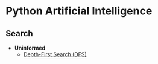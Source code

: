 # Python Artificial Intelligence
## Search
  - **Uninformed**
    - [Depth-First Search (DFS)](./search/uninformed/depth-first/)
